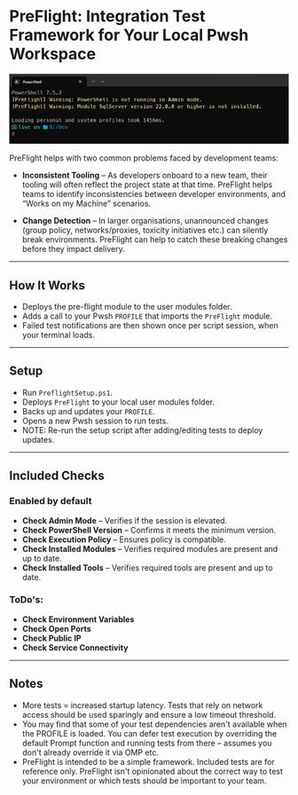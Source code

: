 # PreFlight: Integration Test Framework for Your Local Pwsh Workspace

![PreFlight Warnings](preflight-warning.png)

PreFlight helps with two common problems faced by development teams:

- **Inconsistent Tooling** – As developers onboard to a new team, their tooling will often reflect the project state at that time. PreFlight helps teams to identify inconsistencies between developer environments, and “Works on my Machine” scenarios.

- **Change Detection** – In larger organisations, unannounced changes (group policy, networks/proxies, toxicity initiatives etc.) can silently break environments. PreFlight can help to catch these breaking changes before they impact delivery.


---

## How It Works

- Deploys the pre-flight module to the user modules folder.
- Adds a call to your Pwsh `PROFILE` that imports the `PreFlight` module.
- Failed test notifications are then shown once per script session, when your terminal loads.

---

## Setup

- Run `PreflightSetup.ps1`.
- Deploys `PreFlight` to your local user modules folder.
- Backs up and updates your `PROFILE`.
- Opens a new Pwsh session to run tests.
- NOTE: Re-run the setup script after adding/editing tests to deploy updates. 

---

## Included Checks

### Enabled by default
- **Check Admin Mode** – Verifies if the session is elevated.
- **Check PowerShell Version** – Confirms it meets the minimum version.
- **Check Execution Policy** – Ensures policy is compatible.
- **Check Installed Modules** – Verifies required modules are present and up to date.
- **Check Installed Tools** – Verifies required tools are present and up to date.

### ToDo's:
- **Check Environment Variables**
- **Check Open Ports**
- **Check Public IP**
- **Check Service Connectivity**

---

## Notes

- More tests = increased startup latency. Tests that rely on network access should be used sparingly and ensure a low timeout threshold.
- You may find that some of your test dependencies aren't available when the PROFILE is loaded. You can defer test execution by overriding the default Prompt function and running tests from there – assumes you don't already override it via OMP etc.
- PreFlight is intended to be a simple framework. Included tests are for reference only. PreFlight isn't opinionated about the correct way to test your environment or which tests should be important to your team.

